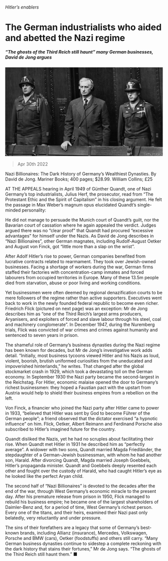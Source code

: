 ###### Hitler’s enablers

# The German industrialists who aided and abetted the Nazi regime 

##### “The ghosts of the Third Reich still haunt” many German businesses, David de Jong argues 

![image](images/20220430_cup504.jpg) 

> Apr 30th 2022 

Nazi Billionaires: The Dark History of Germany’s Wealthiest Dynasties. By David de Jong. Mariner Books; 400 pages; $28.99. William Collins; £25

AT THE APPEALS hearing in April 1949 of Günther Quandt, one of Nazi Germany’s top industrialists, Julius Herf, the prosecutor, read from “The Protestant Ethic and the Spirit of Capitalism” in his closing argument. He felt the passage in Max Weber’s magnum opus elucidated Quandt’s single-minded personality:



He did not manage to persuade the Munich court of Quandt’s guilt, nor the Bavarian court of cassation where he again appealed the verdict. Judges argued there was no “clear proof” that Quandt had procured “excessive advantages” for himself under the Nazis. As David de Jong describes in “Nazi Billionaires”, other German magnates, including Rudolf-August Oetker and August von Finck, got “little more than a slap on the wrist”.

After Adolf Hitler’s rise to power, German companies benefited from lucrative contracts related to rearmament. They took over Jewish-owned businesses. Facing a shortage of workers during the war, German firms staffed their factories with concentration-camp inmates and forced labourers from occupied territories in Europe. Many of these 13.5m people died from starvation, abuse or poor living and working conditions.

Yet businessmen were often deemed by regional denazification courts to be mere followers of the regime rather than active supporters. Executives went back to work in the newly founded federal republic to become even richer. Friedrich Flick (pictured on next page) was an exception: Mr de Jong describes him as “one of the Third Reich’s largest arms producers, Aryanisers, and exploiters of forced and slave labour through his steel, coal and machinery conglomerate”. In December 1947, during the Nuremberg trials, Flick was convicted of war crimes and crimes against humanity and sentenced to seven years in prison.

The shameful role of Germany’s business dynasties during the Nazi regime has been known for decades, but Mr de Jong’s investigative work adds detail. “Initially, most business tycoons viewed Hitler and his Nazis as loud, violent, boorish, brutish uniformed curiosities from the uneducated and impoverished hinterlands,” he writes. That changed after the global stockmarket crash in 1929, which took a devastating toll on the German economy. In September 1930 the Nazi party became the second-largest in the Reichstag. For Hitler, economic malaise opened the door to Germany’s richest businessmen: they hoped a Faustian pact with the upstart from Austria would help to shield their business empires from a rebellion on the left.

Von Finck, a financier who joined the Nazi party after Hitler came to power in 1933, “believed that Hitler was sent by God to become Führer of the German people”; a friend observed that the dictator exercised “a hypnotic influence” on him. Flick, Oetker, Albert Reimann and Ferdinand Porsche also subscribed to Hitler’s imagined future for the country.

Quandt disliked the Nazis, yet he had no scruples about facilitating their rise. When Quandt met Hitler in 1931 he described him as “perfectly average”. A widower with two sons, Quandt married Magda Friedländer, the stepdaughter of a German-Jewish businessman, with whom he had another son, Harald. After divorcing Quandt, Magda married Joseph Goebbels, Hitler’s propaganda minister. Quandt and Goebbels deeply resented each other and fought over the custody of Harald, who had caught Hitler’s eye as he looked like the perfect Aryan child.

The second half of “Nazi Billionaires” is devoted to the decades after the end of the war, through West Germany’s economic miracle to the present day. After his premature release from prison in 1950, Flick managed to rebuild his business empire; he became one of the largest shareholders of Daimler-Benz and, for a period of time, West Germany’s richest person. Every one of the titans, and their heirs, examined their Nazi past only belatedly, very reluctantly and under pressure.

The sins of their forefathers are a legacy that some of Germany’s best-known brands, including Allianz (insurance), Mercedes, Volkswagen, Porsche and BMW (cars), Oetker (foodstuffs) and others still carry. “Many German business dynasties continue to sidestep a complete reckoning with the dark history that stains their fortunes,” Mr de Jong says. “The ghosts of the Third Reich still haunt them.” ■

